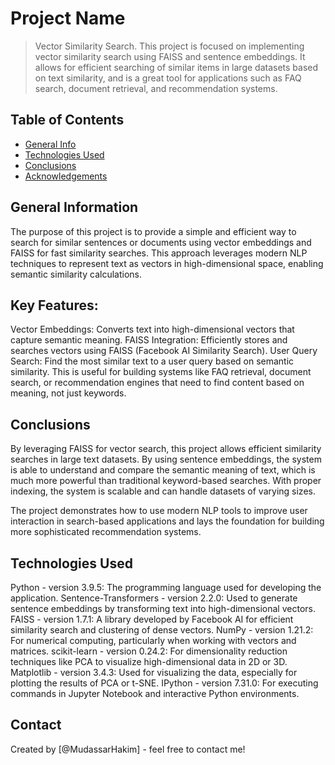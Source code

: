# Project Name
> Vector Similarity Search.
This project is focused on implementing vector similarity search using FAISS and sentence embeddings. It allows for efficient searching of similar items in large datasets based on text similarity, and is a great tool for applications such as FAQ search, document retrieval, and recommendation systems.


## Table of Contents
* [General Info](#general-information)
* [Technologies Used](#technologies-used)
* [Conclusions](#conclusions)
* [Acknowledgements](#acknowledgements)

<!-- You can include any other section that is pertinent to your problem -->

## General Information
The purpose of this project is to provide a simple and efficient way to search for similar sentences or documents using vector embeddings and FAISS for fast similarity searches. This approach leverages modern NLP techniques to represent text as vectors in high-dimensional space, enabling semantic similarity calculations.

## Key Features:
Vector Embeddings: Converts text into high-dimensional vectors that capture semantic meaning.
FAISS Integration: Efficiently stores and searches vectors using FAISS (Facebook AI Similarity Search).
User Query Search: Find the most similar text to a user query based on semantic similarity.
This is useful for building systems like FAQ retrieval, document search, or recommendation engines that need to find content based on meaning, not just keywords.
<!-- You don't have to answer all the questions - just the ones relevant to your project. -->

## Conclusions
By leveraging FAISS for vector search, this project allows efficient similarity searches in large text datasets. By using sentence embeddings, the system is able to understand and compare the semantic meaning of text, which is much more powerful than traditional keyword-based searches. With proper indexing, the system is scalable and can handle datasets of varying sizes.

The project demonstrates how to use modern NLP tools to improve user interaction in search-based applications and lays the foundation for building more sophisticated recommendation systems.

<!-- You don't have to answer all the questions - just the ones relevant to your project. -->


## Technologies Used
Python - version 3.9.5: The programming language used for developing the application.
Sentence-Transformers - version 2.2.0: Used to generate sentence embeddings by transforming text into high-dimensional vectors.
FAISS - version 1.7.1: A library developed by Facebook AI for efficient similarity search and clustering of dense vectors.
NumPy - version 1.21.2: For numerical computing, particularly when working with vectors and matrices.
scikit-learn - version 0.24.2: For dimensionality reduction techniques like PCA to visualize high-dimensional data in 2D or 3D.
Matplotlib - version 3.4.3: Used for visualizing the data, especially for plotting the results of PCA or t-SNE.
IPython - version 7.31.0: For executing commands in Jupyter Notebook and interactive Python environments.

<!-- As the libraries versions keep on changing, it is recommended to mention the version of library used in this project -->



## Contact
Created by [@MudassarHakim] - feel free to contact me!


<!-- Optional -->
<!-- ## License -->
<!-- This project is open source and available under the [... License](). -->

<!-- You don't have to include all sections - just the one's relevant to your project -->
